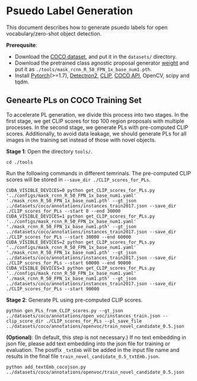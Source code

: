 # Psuedo Label Generation

This document describes how to generate psuedo labels for open vocabulary/zero-shot object detection.

**Prerequsite**: 
- Download the [COCO dataset](https://cocodataset.org/#home), and put it in the `datasets/` directory. 
- Download the pretrained class agnostic proposal generator [weight](https://drive.google.com/file/d/18CJMLiitP6pPY9cTTlhnBCdAj0cmF5T7/view?usp=drive_link) and put it as `./tools/mask_rcnn_R_50_FPN_1x_base_num1.pth`.
- Install [Pytorch]()(>=1.7), [Detectron2](), [CLIP](https://github.com/openai/CLIP), [COCO API](https://github.com/cocodataset/cocoapi), OpenCV, scipy and tqdm.


## Genearte PLs on COCO Training Set

To accelerate PL generation, we divide this process into two stages. 
In the first stage, we get CLIP scores for top 100 region proposals with multiple processes.
In the second stage, we generate PLs with pre-computed CLIP scores.
Additionally, to avoid data leakage, we should generate PLs for all images in the training set instead of those with novel objects.

**Stage 1**: Open the directory `tools/`.
```
cd ./tools
```
Run the following commands in different temrinals. The pre-computed CLIP scores will be stored in `--save_dir ./CLIP_scores_for_PLs`.
```
CUDA_VISIBLE_DEVICES=0 python get_CLIP_scores_for_PLs.py '../configs/mask_rcnn_R_50_FPN_1x_base_num1.yaml' './mask_rcnn_R_50_FPN_1x_base_num1.pth' --gt_json ../datasets/coco/annotations/instances_train2017.json --save_dir ./CLIP_scores_for_PLs --start 0 --end 30000
CUDA_VISIBLE_DEVICES=1 python get_CLIP_scores_for_PLs.py '../configs/mask_rcnn_R_50_FPN_1x_base_num1.yaml' './mask_rcnn_R_50_FPN_1x_base_num1.pth' --gt_json ../datasets/coco/annotations/instances_train2017.json --save_dir ./CLIP_scores_for_PLs --start 30000 --end 60000
CUDA_VISIBLE_DEVICES=2 python get_CLIP_scores_for_PLs.py '../configs/mask_rcnn_R_50_FPN_1x_base_num1.yaml' './mask_rcnn_R_50_FPN_1x_base_num1.pth' --gt_json ../datasets/coco/annotations/instances_train2017.json --save_dir ./CLIP_scores_for_PLs --start 60000 --end 90000
CUDA_VISIBLE_DEVICES=3 python get_CLIP_scores_for_PLs.py '../configs/mask_rcnn_R_50_FPN_1x_base_num1.yaml' './mask_rcnn_R_50_FPN_1x_base_num1.pth' --gt_json ../datasets/coco/annotations/instances_train2017.json --save_dir ./CLIP_scores_for_PLs --start 90000
```

**Stage 2**: Generate PL using pre-computed CLIP scores.
```
python gen_PLs_from_CLIP_scores.py --gt_json ../datasets/coco/annotations/open_voc/instances_train.json --clip_score_dir ./CLIP_scores_for_PLs --pl_save_file ../datasets/coco/annotations/openvoc/train_novel_candidate_0.5.json
```

**(Optional)**: (In default, this step is not necessary.) If no text embedding in json file, please add text embedding into the json file for training or evaluation. The postfix `_txtEmb` will be added in the input file name and results in the final file `train_novel_candidate_0.5_txtEmb.json`. 
```
python add_textEmb_cocojson.py ../datasets/coco/annotations/openvoc/train_novel_candidate_0.5.json
```




